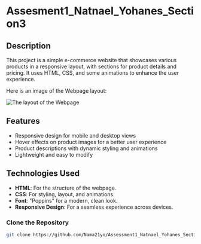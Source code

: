 # Assesment1_Natnael_Yohanes_Section3

## Description

This project is a simple e-commerce website that showcases various products in a responsive layout, with sections for product details and pricing. It uses HTML, CSS, and some animations to enhance the user experience.

Here is an image of the Webpage layout:

![The layout of the Webpage](https://github.com/user-attachments/assets/7aed0058-b32a-481f-9bc0-537d48eebc8e)

## Features

- Responsive design for mobile and desktop views
- Hover effects on product images for a better user experience
- Product descriptions with dynamic styling and animations
- Lightweight and easy to modify

## Technologies Used

- **HTML**: For the structure of the webpage.
- **CSS**: For styling, layout, and animations.
- **Font**: "Poppins" for a modern, clean look.
- **Responsive Design**: For a seamless experience across devices.

### Clone the Repository

```bash
git clone https://github.com/Nama21yo/Assessment1_Natnael_Yohanes_Section3.git
```
